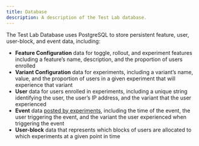 ```yaml
---
title: Database
description: A description of the Test Lab database.
---
```


The Test Lab Database uses PostgreSQL to store persistent feature, user, user-block, and event data, including:

- **Feature Configuration** data for toggle, rollout, and experiment features including a feature’s name, description, and the proportion of users enrolled
- **Variant Configuration** data for experiments, including a variant’s name, value, and the proportion of users in a given experiment that will experience that variant
- **User** data for users enrolled in experiments, including a unique string identifying the user, the user’s IP address, and the variant that the user experienced
- **Event** data [posted by experiments](/docs/api-docs#create-events), including the time of the event, the user triggering the event, and the variant the user experienced when triggering the event
- **User-block** data that represents which blocks of users are allocated to which experiments at a given point in time
